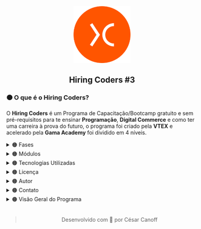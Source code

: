 <div align="center"><a href="https://www.hiringcoders.com.br" ><img width="150px" src="Source/image%201.png" /></a></div>
<div align="center"><h2>Hiring Coders #3</h2></div>

<div><h3>🟠 O que é o Hiring Coders?</h3><p>O <b>Hiring Coders</b> é um Programa de Capacitação/Bootcamp gratuito e sem pré-requisitos para te ensinar <b>Programação</b>, <b>Digital Commerce</b> e como ter uma carreira à prova do futuro, o programa foi criado pela <b>VTEX</b> e acelerado pela <b>Gama Academy</b> foi dividido em 4 níveis.</p></div>

<details>
<summary>🟠 Fases</summary>
<div>
  <p>O Hiring Coders #3 foi dividido em 4 Etapas/Fases, a Primeira Fase foi focada em conhecimentos técnicos e um pouco de Soft Skills.</p>
  <table align="left">
  <tr>
    <th>📚 Fase 01</th>
  </tr>
  <tr>
    <td>🔢 Número de Módulos</td>
    <td>23</td>
  </tr>
  <tr>
    <td>🔢 Número de Assessment</td>
    <td>5</td>
  </tr>
  <tr>
    <td>🔢 Número de Challenges</td>
    <td>2</td>
  </tr>
  <tr>
    <td>🎯 Dificuldade</td>
    <td>Nível Médio</td>
  </tr>
  <tr>
    <td>⌛ Carga Horária</td>
    <td>10 Horas</td>
  </tr>
  <tr>
    <td>📅 Data</td>
    <td>23/04/2022 - 13/06/2022</td>
  </tr>
</table> 
  <table align="left">
  <tr>
    <th>📚 Fase 02</th>
  </tr>
  <tr>
    <td>🔢 Número de Módulos</td>
    <td>5</td>
  </tr>
  <tr>
    <td>🔢 Número de Assessment</td>
    <td>2</td>
  </tr>
  <tr>
    <td>🔢 Número de Challenges</td>
    <td>0</td>
  </tr>
  <tr>
    <td>🎯 Dificuldade</td>
    <td>Nível Médio</td>
  </tr>
  <tr>
    <td>⌛ Carga Horária</td>
    <td>10 Horas</td>
  </tr>
  <tr>
    <td>📅 Data</td>
    <td>14/06/2022 - 04/07/2022</td>
  </tr>
</table>
</div><br /><br /><br /><br /><br /><br /><br /><br /><br /><br /><br /><br /><hr />
</details>

<details>
  <summary>🟠 Módulos</summary>
  <div id="modules">
    <p>O Hiring Coders #3 foi dividido em Módulos, por cada seção das semanas.</p>
    <ul>
      <details>
        <summary>📘 Aquecimento</summary><br />
        <table width="100%" border="1">
          <tr><td><b>📁 Nome do Módulo</b></td><td>HTML</td></tr>
          <tr><td><b>⌛ Carga Horária</b></td><td>1h</td></tr>
          <tr><td><b>👨‍🏫 Professor(a)</b></td><td>Isidro Massetto</td></tr>
          <tr><td><b>📝 Descrição</b></td><td><p>Aprenda a base para desenvolver qualquer site, marcando elementos e definindo quais informações deseja exibir na sua página.</p></td></tr>
          <tr><td><b>🎯 Dificuldade</b></td><td>Básico</td></tr>
          <tr><td><b>🔢 Número de Aulas</b></td><td>5</td></tr>
          <tr><td><b>📌 Status</b></td><td>✅</td></tr>
          <tr><td><b>🟩 Aulas</b></td>
          <td>Aula 01 - Tags<br />Aula 02 - Ferramentas e Estrutura<br />Aula 03 - Lista e Tabelas<br />Aula 04 - Divisões I<br />Aula 05 - Divisões II</td>
        </table><br />
        <table width="100%" border="1">
          <tr><td><b>📁 Nome do Módulo</b></td><td>CSS</td></tr>
          <tr><td><b>⌛ Carga Horária</b></td><td>3h</td></tr>
          <tr><td><b>👨‍🏫 Professor(a)</b></td><td>Kai Pimenta</td></tr>
          <tr><td><b>📝 Descrição</b></td><td><p>Estilize suas páginas em HTML com CSS, alterando as fontes, cores, layout e posicionamento dos elementos, deixando-as mais atrativas.</p></td></tr>
          <tr><td><b>🎯 Dificuldade</b></td><td>Básico</td>
          <tr><td><b>🔢 Número de Aulas</b></td><td>21</td></tr>
          <tr><td><b>📌 Status</b></td><td>✅</td></tr>
          <tr><td><b>🟩 Aulas</b></td><td>Aula 01 - Introdução <br />Aula 02 - O que é CSS e Importância<br />Aula 03 - Responsividade <br />Aula 04 - Mobile First<br />Aula 05 - Tipos de Estilo<br />Aula 06 -      Classes, Tags e IDEs <br />Aula 07 - Propriedades<br />Aula 08 - Seletores<br />Aula 09 - Apresentação do Projeto<br />Aula 10 - Montando Nosso HTML<br />Aula 11 - Predefinições Iniciais<br />Aula 12 - Cores e Backgrounds<br />Aula 13 - Fontes<br />Aula 14 - Definir Width<br />Aula 15 - FlexBox<br />Aula 16 - Grid<br />Aula 17 - Bordas<br />Aula 18 - Hover<br />Aula 20 - Ajustes e Responsividade<br />Aula 21 - Considerações Finais</td></tr>
        </table><br />
        <table width="100%" border="1">
          <tr><td><b>📁 Nome do Módulo</b></td><td>Estrutura de Dados</td></tr>
          <tr><td><b>⌛ Carga Horária</b></td><td>1h</td></tr>
          <tr><td><b>👨‍🏫 Professor(a)</b></td><td>Isidro Massetto</td></tr>
          <tr><td><b>📝 Descrição</b></td><td><p>Domine os conceitos da estrutura de dados, buscando, indexando e retornando informações desejadas, criando assim algoritmos para resolução de tarefas programadas.</p></td></tr>
          <tr><td><b>🎯 Dificuldade</b></td><td>Médio</td></tr>
          <tr><td><b>🔢 Número de Aulas</b></td><td>8</td></tr>
          <tr><td><b>📌 Status</b></td><td>✅</td></tr>
          <tr><td><b>🟩 Aulas</b></td><td>Aula 01 - Introdução <br />Aula 02 - Pilhas I<br />Aula 03 - Pilhas II<br />Aula 04 - Filas e Listas<br />Aula 05 - Busca I<br />Aula 06 - Busca II<br />Aula 07 - Algoritmos de Ordenação I<br />Aula 08 - Algoritmos de Ordenação II</td></tr>
        </table><br />
        <table width="100%" border="1">
          <tr><td><b>📁 Nome do Módulo</b></td><td>Metodologias Ágeis</td></tr>
          <tr><td><b>⌛ Carga Horária</b></td><td>1h</td></tr>
          <tr><td><b>👨‍🏫 Professor(a)</b></td><td>Alexandre Uehara</td></tr>
          <tr><td><b>📝 Descrição</b></td><td><p>As metodologias ágeis permitem que as empresas atinjam seus objetivos mais rapidamente, além de garantir mais assertividade e eficiência para a execução de projetos. Aprenda   metodologias ágeis e promova um aprimoramento nas etapas e processos da sua equipe.</p></td></tr>
          <tr><td><b>🎯 Dificuldade</b></td><td>Médio</td></tr>
          <tr><td><b>🔢 Número de Aulas</b></td><td>12</td></tr>
          <tr><td><b>📌 Status</b></td><td>✅</td></tr>
          <tr><td><b>🟩 Aulas</b></td><td>Aula 01 - Metodologias Ágeis<br />Aula 02 - Modelos Tradicionais X Times Ágeis<br />Aula 03 - Manifesto Ágil<br />Aula 04 - O que é o Scrum<br />Aula 05 - Papéis do Scrum<br />Aula 06 - Vantagens do Scrum<br />Aula 07 - Scrum: Rituais e Cerimônias<br />Aula 08 - Scrum: Artefatos<br />Aula 09 - Scrum na Prática I<br />Aula 10 - Scrum na Prática II<br />Aula 11 - Scrum Refinamento de Backlog<br />Aula 12 - Kanban</td></tr>
        </table><br />
        <table width="100%" border="1">
          <tr><td><b>📁 Nome do Módulo</b></td><td>Testes</td></tr>
          <tr><td><b>⌛ Carga Horária</b></td><td>2hrs</td></tr>
          <tr><td><b>👨‍🏫 Professor(a)</b></td><td>Danilo Aparecido</td></tr>
          <tr><td><b>📝 Descrição</b></td><td><p>Adote a prática de testes na sua rotina de programação e desenvolva softwares que nao vão deixar seu usuário na mão.</p></td></tr>
          <tr><td><b>🎯 Dificuldade</b></td><td>Avançado</td></tr>
          <tr><td><b>🔢 Número de Aulas</b></td><td>9</td></tr>
          <tr><td><b>📌 Status</b></td><td>✅</td></tr>
          <tr><td><b>🟩 Aulas</b></td><td>Aula 01 - O que é testar? Por que testar? Como Testar?<br />Aula 02 - Test Driven Development (TDD)<br />Aula 03 - Behavior Driven Development (BDD)<br />Aula 04 - Jasmine I<br />Aula 05 - Jasmine II<br />Aula 06 - Cucumber I<br />Aula 07 - Cucumber II<br />Aula 08 - Jest<br />Aula 09 - Cypress</td></tr>
        </table><br />
        <table width="100%" border="1">
          <tr><td><b>📁 Nome do Módulo</b></td><td>Boas Práticas</td></tr>
          <tr><td><b>⌛ Carga Horária</b></td><td>55min</td></tr>
          <tr><td><b>👨‍🏫 Professor(a)</b></td><td>Daniel Obara</td></tr>
          <tr><td><b>📝 Descrição</b></td><td><p>Seja um programador de excelência aplicando conceitos e técnicas de Orientação a Objeto, implementando design patterns e deixando seu código mais legível e com uma maior manutenibilidade.</p></td></tr>
          <tr><td><b>🎯 Dificuldade</b></td><td>Avançado</td></tr>
          <tr><td><b>🔢 Número de Aulas</b></td><td>8</td></tr>
          <tr><td><b>📌 Status</b></td><td>✅</td></tr>
          <tr><td><b>🟩 Aulas</b></td><td>Aula 01 - Introdução<br />Aula 02 - BEM (Block Element Modifier)<br />Aula 03 - Design System<br />Aula 04 - Storybook<br />Aula 05 - Micro FrontEnds<br />Aula 06 - MVC (Model, View e Controller)<br />Aula 07 - MVVM (Model, View e ViewModel)<br />Aula 08 - Design Patterns: Singleton, Strategy e Adaptar</td></tr>
        </table>
        <table width="100%" border="1">
          <tr><td><b>📁 Nome do Módulo</b></td><td>Soft Skill</td></tr>
          <tr><td><b>⌛ Carga Horária</b></td><td>2hrs</td></tr>
          <tr><td><b>👨‍🏫 Professor(a)</b></td><td>Amanda Nideck</td></tr>
          <tr><td><b>📝 Descrição</b></td><td><p>-</p></td></tr>
          <tr><td><b>🎯 Dificuldade</b></td><td>Básico</td></tr>
          <tr><td><b>📌 Status</b></td><td>✅</td></tr>
          <tr><td><b>🔢 Número de Aulas</b></td><td>7</td></tr>
          <tr><td><b>🟩 Aulas</b></td><td>Aula 01 - Coachability<br />Aula 02 - Inteligência Emocional - Parte 01<br />Aula 03 - Inteligência Emocional - Parte 02<br />Aula 04 - Resiliência (Disciplina, Execução e Antifragilidade)<br />Aula 05 - Foco em Resultados<br />Aula 06 - Gestão do Tempo e Produtividade<br />Aula 07 - Criatividade</td></tr>
        </table><br />
      </details>
    </ul>
    <ul>
      <details>
        <summary>📘 Semana 01</summary><br />
        <table width="100%" border="1">
          <tr><td><b>📁 Nome do Módulo</b></td><td>Introdução ao Mundo do Desenvolvimento </td></tr>
          <tr><td><b>⌛ Carga Horária</b></td><td>1h</td></tr>
          <tr><td><b>👨‍🏫 Professor(a)</b></td><td>Isidro Massetto</td></tr>
          <tr><td><b>📝 Descrição</b></td><td><p> Compreenda conceitos básicos do mundo do desenvolvimento, para iniciar seus estudos em programação, e para entender os caminhos que você pode seguir.</p></td></tr>
          <tr><td><b>🎯 Dificuldade</b></td><td>Básico</td></tr>
          <tr><td><b>🔢 Número de Aulas</b></td><td>5</td></tr>
          <tr><td><b>📌 Status</b></td><td>✅</td></tr>
          <tr><td><b>🟩 Aulas</b></td>
          <td>Aula 01 - O que é Programação<br />Aula 02 - Dados do Mercado<br />Aula 03 - Como é a Carreira de Desenvolvimento<br />Aula 04 - Linguagens, Frameworks e Bibliotecas<br />Aula 05 - Editores de Texto</td>
        </table><br />
        <table width="100%" border="1">
          <tr><td><b>📁 Nome do Módulo</b></td><td>Lógica de Programação</td></tr>
          <tr><td><b>⌛ Carga Horária</b></td><td>1h</td></tr>
          <tr><td><b>👨‍🏫 Professor(a)</b></td><td>Isidro Massetto</td></tr>
          <tr><td><b>📝 Descrição</b></td><td><p>Aprenda a base de todo o conhecimento em programação e domine a lógica de comunicação das máquinas.</p></td></tr>
          <tr><td><b>🎯 Dificuldade</b></td><td>Básico</td>
          <tr><td><b>🔢 Número de Aulas</b></td><td>4</td></tr>
          <tr><td><b>📌 Status</b></td><td>✅</td></tr>
          <tr><td><b>🟩 Aulas</b></td><td>Aula 01 - Algoritmos<br />Aula 02 - Variáveis e Operações<br />Aula 03 - Decisões<br />Aula 04 - Repetições</td></tr>
        </table><br />
        <table width="100%" border="1">
          <tr><td><b>📁 Nome do Módulo</b></td><td>Git</td></tr>
          <tr><td><b>⌛ Carga Horária</b></td><td>52min</td></tr>
          <tr><td><b>👨‍🏫 Professor(a)</b></td><td>Hendy Almeida</td></tr>
          <tr><td><b>📝 Descrição</b></td><td><p>O GIT é o sistema de controle de versionamento distribuído mais utilizado por desenvolvedores, seja em equipe ou sozinho, essa ferramenta é essencial para manter nossos projetos bem organizados. Saiba como utilizar e usufruir o melhor do sistema GIT, controlando todo seu fluxo de desenvolvimento.</p></td></tr>
          <tr><td><b>🎯 Dificuldade</b></td><td>Básico</td></tr>
          <tr><td><b>🔢 Número de Aulas</b></td><td>5</td></tr>
          <tr><td><b>📌 Status</b></td><td>✅</td></tr>
          <tr><td><b>🟩 Aulas</b></td><td>Aula 01 - Apresentação e Introdução ao Tema<br />Aula 02 - Instalação e Comandos Básicos<br />Aula 03 - GitHub e Repositório Remoto<br />Aula 04 - Branch e Merge<br />Aula 05 - Fork, Pull Request e GitHub Pages</td></tr>
        </table><br />
      </details>
    </ul>
    <ul>
      <details>
        <summary>📘 Semana 02</summary><br />
        <table width="100%" border="1">
          <tr><td><b>📁 Nome do Módulo</b></td><td>Javascript Básico</td></tr>
          <tr><td><b>⌛ Carga Horária</b></td><td>1h</td></tr>
          <tr><td><b>👨‍🏫 Professor(a)</b></td><td>JC Bombardelli</td></tr>
          <tr><td><b>📝 Descrição</b></td><td><p>Saiba como adicionar interatividade e dinamismo ao seu site com JavaScript.</p></td></tr>
          <tr><td><b>🎯 Dificuldade</b></td><td>Básico</td></tr>
          <tr><td><b>🔢 Número de Aulas</b></td><td>8</td></tr>
          <tr><td><b>📌 Status</b></td><td>✅</td></tr>
          <tr><td><b>🟩 Aulas</b></td>
          <td>Aula 01 - Introdução ao Javascript<br />Aula 02 - Números e Operadores<br />Aula 03 - Boas Práticas em Javascript<br />Aula 04 - Condicionais<br />Aula 05 - Estrutura de Repetição: For<br />Aula 06 - Estrutura de Repetição: While<br />Aula 07 - Funções<br />Aula 08 - Classes</td>
        </table><br />
        <table width="100%" border="1">
          <tr><td><b>📁 Nome do Módulo</b></td><td>Javascript Básico - Prática</td></tr>
          <tr><td><b>⌛ Carga Horária</b></td><td>42min</td></tr>
          <tr><td><b>👨‍🏫 Professor(a)</b></td><td>JC Bombardelli</td></tr>
          <tr><td><b>📝 Descrição</b></td><td><p>Teste e aprimore seus conhecimentos em Javascript com um desafio prático. Veja as resoluções e dicas de aplicação.</p></td></tr>
          <tr><td><b>🎯 Dificuldade</b></td><td>Básico</td>
          <tr><td><b>🔢 Número de Aulas</b></td><td>5</td></tr>
          <tr><td><b>📌 Status</b></td><td>✅</td></tr>
          <tr><td><b>🟩 Aulas</b></td><td>Aula 01 - Desafio: Validador de CPF I <br />Aula 02 - Desafio: Validador de CPF II<br />Aula 03 - Desafio: Validador de CPF III<br />Aula 04 - Desafio: Validador de CPF IV<br />Aula 05 - Desafio: Validador de CPF V</td></tr>
        </table><br />
        <table width="100%" border="1">
          <tr><td><b>📁 Nome do Módulo</b></td><td>Introdução ao Typescript</td></tr>
          <tr><td><b>⌛ Carga Horária</b></td><td>2hrs</td></tr>
          <tr><td><b>👨‍🏫 Professor(a)</b></td><td>Gabriel Ramos</td></tr>
          <tr><td><b>📝 Descrição</b></td><td><p>-</p></td></tr>
          <tr><td><b>🎯 Dificuldade</b></td><td>Médio</td></tr>
          <tr><td><b>🔢 Número de Aulas</b></td><td>6</td></tr>
          <tr><td><b>📌 Status</b></td><td>✅</td></tr>
          <tr><td><b>🟩 Aulas</b></td><td>Aula 01 - Introdução<br />Aula 02 - Tipos Básicos (Parte 01)<br />Aula 03 - Tipos Básicos (Parte 02)<br />Aula 04 - Múltiplos Tipos com Union Types<br />Aula 05 - Orientação de Objetos (Parte 01)<br />Aula 06 - Orientação de Objetos (Parte 02)</td></tr>
        </table><br />
      </details>
    </ul>
    <ul>
      <details>
        <summary>📘 Semana 03</summary><br />
        <table width="100%" border="1">
          <tr><td><b>📁 Nome do Módulo</b></td><td>ReactJS Básico</td></tr>
          <tr><td><b>⌛ Carga Horária</b></td><td>1h</td></tr>
          <tr><td><b>👨‍🏫 Professor(a)</b></td><td>Guilherme Ramos</td></tr>
          <tr><td><b>📝 Descrição</b></td><td><p>Aprenda a programar com React, a biblioteca mais usada atualmente pelas empresas.</p></td></tr>
          <tr><td><b>🎯 Dificuldade</b></td><td>Médio</td></tr>
          <tr><td><b>🔢 Número de Aulas</b></td><td>7</td></tr>
          <tr><td><b>📌 Status</b></td><td>✅</td></tr>
          <tr><td><b>🟩 Aulas</b></td>
          <td>Aula 01 - Boas Vindas<br />Aula 02 - Por que ReactJS<br />Aula 03 - Preparando o Ambiente<br />Aula 04 - Fundamentos do ReactJS <br />Aula 05 - Consumindo Dados de uma API <br />Aula 06 - Instalando e Configurando o react-router-dom<br />Aula 07 - Importando as Rotas no Componente App</td>
        </table><br />
        <table width="100%" border="1">
          <tr><td><b>📁 Nome do Módulo</b></td><td>ReactJS Intermediário</td></tr>
          <tr><td><b>⌛ Carga Horária</b></td><td>56min</td></tr>
          <tr><td><b>👨‍🏫 Professor(a)</b></td><td>Guilherme Ramos</td></tr>
          <tr><td><b>📝 Descrição</b></td><td><p>Domine as funcionalidades avançadas do React.</p></td></tr>
          <tr><td><b>🎯 Dificuldade</b></td><td>Médio</td>
          <tr><td><b>🔢 Número de Aulas</b></td><td>7</td></tr>
          <tr><td><b>📌 Status</b></td><td>✅</td></tr>
          <tr><td><b>🟩 Aulas</b></td><td>Aula 01 - Organização, Boas Práticas e Componentes de Estilo<br />Aula 02 - Salvando Dados no Storage<br />Aula 03 - Renderizando Repositórios e Programação Declarativa<br />Aula 04 - Link react-router-dom<br />Aula 05 - Tratamento de Erros e useHistory<br />Aula 06 - Conditional Rendering<br />Aula 07 - Daqui pra Frente e Encerramento</td></tr>
        </table><br />
        <table width="100%" border="1">
          <tr><td><b>📁 Nome do Módulo</b></td><td>GraphQL</td></tr>
          <tr><td><b>⌛ Carga Horária</b></td><td>4hrs</td></tr>
          <tr><td><b>👨‍🏫 Professor(a)</b></td><td>Victor Farias</td></tr>
          <tr><td><b>📝 Descrição</b></td><td><p>Conheça a linguagem de query GraphQL, e aprenda a definir dados para API ou servidor.</p></td></tr>
          <tr><td><b>🎯 Dificuldade</b></td><td>Médio</td></tr>
          <tr><td><b>🔢 Número de Aulas</b></td><td>25</td></tr>
          <tr><td><b>📌 Status</b></td><td>✅</td></tr>
          <tr><td><b>🟩 Aulas</b></td><td>Aula 01 - Apresentação e Introdução<br />Aula 02 - Modelo Cliente e Servidor<br />Aula 03 - Padrão de Requisição e Resposta<br />Aula 04 - Iniciando Projeto de Exemplo<br />Aula 05 - Criando o Servidor<br />Aula 06 - Renderização, Parâmetros e Redirecionamentos<br />Aula 07 - Monorepo<br />Aula 08 - Pacote com ReactJS<br />Aula 09 - Rotas com react-router-dom<br />Aula 10 - Mudando Server para Express<br />Aula 11 - Requisição Assíncrona<br />Aula 12 - Resolvendo CORS<br />Aula 13 - APIs RESTful<br />Aula 14 - Apollo Server<br />Aula 15 - TypeDefs e Resolvers<br />Aula 16 - Introdução a GraphQL Query <br />Aula 17 - Criando GraphQL Queries<br />Aula 18 - Paginação, Ordenação e Filtros<br />Aula 19 - GraphQL Mutation<br />Aula 20 - Mutation para Alterar e Excluir Clientes<br />Aula 21 - Configurando o Apollo Link<br />Aula 22 - Criando o Apollo Link, o Logger<br />Aula 23 - Apollo Client, e Apollo DevTools<br />Aula 24 - Hooks useQuery e Paginação<br />Aula 25 - Hook useMutation</td></tr>
        </table><br />
      </details>
    </ul>
    <ul>
      <details>
        <summary>📘 Semana 04</summary><br />
        <table width="100%" border="1">
          <tr><td><b>📁 Nome do Módulo</b></td><td>Introdução ao NodeJS</td></tr>
          <tr><td><b>⌛ Carga Horária</b></td><td>5hrs</td></tr>
          <tr><td><b>👨‍🏫 Professor(a)</b></td><td>Erik Borges</td></tr>
          <tr><td><b>📝 Descrição</b></td><td><p>-</p></td></tr>
          <tr><td><b>🎯 Dificuldade</b></td><td>Básico</td></tr>
          <tr><td><b>🔢 Número de Aulas</b></td><td>18</td></tr>
          <tr><td><b>📌 Status</b></td><td>✅</td></tr>
          <tr><td><b>🟩 Aulas</b></td>
          <td>Aula 01 - Introdução Fundamentos de NodeJS<br />Aula 02 - Definição de Back-End e Front-End<br />Aula 03 - Definição de NodeJS<br />Aula 04 - Benchmark NodeJS<br />Aula 05 - Instalação do NodeJS<br />Aula 06 - Prática "Hello World" em NodeJS<br />Aula 07 - Documentação de Apoio Sobre NodeJS<br />Aula 08 - O Problema de Gerenciamento de Pacotes<br />Aula 09 - Como Funciona o NPM<br />Aula 10 - Prática de NPM<br />Aula 11 - Documentação de Apoio Sobre NPM<br />Aula 12 - Definição de Javascript<br />Aula 13 - Pratica de Desenvolvimento em Javascript<br />Aula 14 - Documentações de Apoio Sobre Javascript<br />Aula 15 - Definição de Typescript<br />Aula 16 - Pratica de Desenvolvimento em Typescript<br />Aula 17 - Documentação de Apoio Sobre Typescript<br />Aula 18 - Finalização</td>
        </table><br />
      </details>
    </ul>
    <ul>
      <details>
        <summary>📘 Semana 05</summary><br />
        <table width="100%" border="1">
          <tr><td><b>📁 Nome do Módulo</b></td><td>NodeJS - HTTP GET e HTTP POST</td></tr>
          <tr><td><b>⌛ Carga Horária</b></td><td>8hrs</td></tr>
          <tr><td><b>👨‍🏫 Professor(a)</b></td><td>Douglas Morais</td></tr>
          <tr><td><b>📝 Descrição</b></td><td><p>-</p></td></tr>
          <tr><td><b>🎯 Dificuldade</b></td><td>Básico</td></tr>
          <tr><td><b>🔢 Número de Aulas</b></td><td>23</td></tr>
          <tr><td><b>📌 Status</b></td><td>✅</td></tr>
          <tr><td><b>🟩 Aulas</b></td>
          <td>Aula 01 - Introdução, Entendendo os Conceitos de REST e SOAP<br />Aula 02 - Configurando o Nodemon<br />Aula 03 - Configurando o Docker<br />Aula 04 - Configurando ElephantSQL e PostBird<br />Aula 05 - ORM<br />Aula 06 - Migration Usuários<br />Aula 07 - Model Usuários<br />Aula 08 - Controller Usuários<br />Aula 09 - Hash de Senhas Usuários<br />Aula 10 - Autenticação JWT<br />Aula 11 - Token JWT via Header<br />Aula 12 - Atualizando Usuários<br />Aula 13 - Validação de Dados<br />Aula 14 - Adicionando Foto do usuário<br />Aula 15 - Vinculando Fotos ao Usuário<br />Aula 16 - Listagem de Prestadores de Serviços<br />Aula 17 - Models de Agendamento<br />Aula 18 - Criando Agendamentos<br />Aula 19 - Validações e Listagem de Agenda do Colaborador<br />Aula 20 - Paginação e Listagem de Agenda do Colaborador<br />Aula 21 - Configurando o MongoDB e Configurando as Notificações<br />Aula 22 - Listando Notificações e Marcando como Lidas<br />Aula 23 - Final do Módulo</td>
        </table><br />
      </details>
    </ul>
    <ul>
      <details>
        <summary>📘 Semana 06</summary><br />
        <table width="100%" border="1">
          <tr><td><b>📁 Nome do Módulo</b></td><td>Node.JS - Criando uma REST API</td></tr>
          <tr><td><b>⌛ Carga Horária</b></td><td>5hrs</td></tr>
          <tr><td><b>👨‍🏫 Professor(a)</b></td><td>Erik Borges</td></tr>
          <tr><td><b>📝 Descrição</b></td><td><p>-</p></td></tr>
          <tr><td><b>🎯 Dificuldade</b></td><td>Médio</td></tr>
          <tr><td><b>🔢 Número de Aulas</b></td><td>25</td></tr>
          <tr><td><b>📌 Status</b></td><td>✅</td></tr>
          <tr><td><b>🟩 Aulas</b></td>
          <td>Aula 01 - Introdução a REST API<br />Aula 02 - O que é REST API<br />Aula 03 - Recursos: Coleção, Elemento e Sub-elemento<br />Aula 04 - Endpoints<br />Aula 05 - Métodos REST<br />Aula 06 - Versionamento de API<br />Aula 07 - 📌 Status Codes<br />Aula 08 - Documentação de Referência REST API<br />Aula 09 - O que é DX?<br />Aula 10 - O que é uma Documentação de API<br />Aula 11 - Utilizando o Swagger - Parte 1<br />Aula 12 - Utilizando o Swagger - Parte 2<br />Aula 13 - Documentação de Referência do Swagger<br />Aula 14 - O que é o Express<br />Aula 15 - Conhecendo o Postman<br />Aula 16 - Prática de Express - Parte 01<br />Aula 17 - Prática de Express - Parte 02<br />Aula 18 - Prática de Express - Parte 03<br />Aula 18 - Prática de Express - Parte 03<br />Aula 20 - Documentação de Referência do Express<br />Aula 21 - Segurança: Acesso não autorizado<br />Aula 22 - Segurança: Ataques de Integridade<br />Aula 23 - Segurança: Sobrecarga<br />Aula 24 - Segurança: Confiabilidade<br />Aula 25 - Segurança: Implementações Equivocadas</td>
        </table><br />
        <table width="100%" border="1">
          <tr><td><b>📁 Nome do Módulo</b></td><td>Consumo de API Terceiras</td></tr>
          <tr><td><b>⌛ Carga Horária</b></td><td>3hrs</td></tr>
          <tr><td><b>👨‍🏫 Professor(a)</b></td><td>Erik Borges</td></tr>
          <tr><td><b>📝 Descrição</b></td><td><p>-</p></td></tr>
          <tr><td><b>🎯 Dificuldade</b></td><td>Básico</td></tr>
          <tr><td><b>🔢 Número de Aulas</b></td><td>13</td></tr>
          <tr><td><b>📌 Status</b></td><td>✅</td></tr>
          <tr><td><b>🟩 Aulas</b></td>
          <td>Aula 01 - Introdução Consumo de API Terceiras<br />Aula 02 - A Importância da Integração com Terceiros<br />Aula 03 - Como se Prepare para Integrar<br />Aula 04 - O que é o Node-Fetch<br />Aula 05 - Prática de Integração com Node-Fetch - Parte 01<br />Aula 06 - Prática de Integração com Node-Fetch - Parte 02<br />Aula 07 - Prática de Integração com Node-Fetch - Parte 03<br />Aula 08 - Prática de Integração com Node-Fetch - Parte 04<br />Aula 09 - O que é o Axios?<br />Aula 10 - Prática de Integração com Axios - Parte 01<br />Aula 11 - Prática de Integração com Axios - Parte 02<br />Aula 12 - Prática de Integração com Axios - Parte 03<br />Aula 13 - Finalização</td>
        </table><br />
      </details>
    </ul>
    <ul>
      <details>
        <summary>📘 Semana 07 (Bônus)</summary><br />
        <table width="100%" border="1">
          <tr><td><b>📁 Nome do Módulo</b></td><td>NextJS</td></tr>
          <tr><td><b>⌛ Carga Horária</b></td><td>2hrs</td></tr>
          <tr><td><b>👨‍🏫 Professor(a)</b></td><td>Marianne Salomão</td></tr>
          <tr><td><b>📝 Descrição</b></td><td><p>-</p></td></tr>
          <tr><td><b>🎯 Dificuldade</b></td><td>Médio</td></tr>
          <tr><td><b>🔢 Número de Aulas</b></td><td>9</td></tr>
          <tr><td><b>📌 Status</b></td><td>✅</td></tr>
          <tr><td><b>🟩 Aulas</b></td>
          <td>Aula 01 - Apresentação e Introdução<br />Aula 02 - Fundamentos I<br />Aula 03 - Fundamentos II<br />Aula 04 - Componentes I<br />Aula 05 - Componentes II<br />Aula 06 - SSR<br />Aula 07 - Rotas e Funções I<br />Aula 08 - Rotas e Funções II<br />Aula 09 - Rotas e Funções III</td>
        </table><br />
        <table width="100%" border="1">
          <tr><td><b>📁 Nome do Módulo</b></td><td>GatsbyJS</td></tr>
          <tr><td><b>⌛ Carga Horária</b></td><td>48min</td></tr>
          <tr><td><b>👨‍🏫 Professor(a)</b></td><td>Marianne Salomão</td></tr>
          <tr><td><b>📝 Descrição</b></td><td><p>-</p></td></tr>
          <tr><td><b>🎯 Dificuldade</b></td><td>Médio</td></tr>
          <tr><td><b>🔢 Número de Aulas</b></td><td>6</td></tr>
          <tr><td><b>📌 Status</b></td><td>✅</td></tr>
          <tr><td><b>🟩 Aulas</b></td>
          <td>Aula 01 - Fundamentos de GatsbyJS<br />Aula 02 - SSG<br />Aula 03 - Roteamento I<br />Aula 04 - Roteamento II<br />Aula 05 - Componentes e Funções I<br />Aula 06 - Componentes e Funções II</td>
        </table><br />
      </details>
    </ul>
    <ul>
      <details>
        <summary>📘 Aulas Reforço | (Bônus)</summary><br />
        <table width="100%" border="1">
          <tr><td><b>📁 Nome do Módulo</b></td><td>Aulas Reforços</td></tr>
          <tr><td><b>⌛ Carga Horária</b></td><td>10hrs</td></tr>
          <tr><td><b>👨‍🏫 Professor(a)</b></td><td>-</td></tr>
          <tr><td><b>📝 Descrição</b></td><td><p>Nesta playlist você encontrará algumas aulas de reforço dos conteúdos apresentados na fase 01 de Hiring Coders. Aproveite que as aulas estão super atualizadas para enriquece seu conhecimentos nos assuntos abordados sendo eles: Typescript, React, Node.JS - Express I, Node.JS - Express II.</p></td></tr>
          <tr><td><b>🎯 Dificuldade</b></td><td>Médio</td></tr>
          <tr><td><b>🔢 Número de Aulas</b></td><td>47</td></tr>
          <tr><td><b>📌 Status</b></td><td>✅</td></tr>
          <tr><td><b>🟩 Aulas</b></td>
          <td>Aula 01 - Typescript I Introdução<br />Aula 02 - Typescript I Instalando e Usando o TypeScript<br />Aula 03 - Typescript I Tipos Básicos<br />Aula 04 - Typescript I Tipo Never<br />Aula 05 - Typescript I Múltiplos tipos com Union Types<br />Aula 06 - Typescript I Type Alias<br />Aula 07 - Typescript I Valores Nulos ou Opcionais<br />Aula 08 - Typescript I Type Assertion<br />Aula 09 - Typescript I Interfaces<br />Aula 10 - Typescript I Classes<br />Aula 11 - Typescript I Configurando o Target do TypeScript<br />Aula 12 - Typescript I Utilizando Modificadores de Acesso<br />Aula 13 - Typescript I Herança<br />Aula 14 - React I Introdução a ReactJS<br />Aula 15 - React I Instalação<br />Aula 16 - React I JSX<br />Aula 17 - React I Componentes I<br />Aula 18 - React I Componentes II<br />Aula 19 - React I Componentes III<br />Aula 20 - React I Componentes IV<br />Aula 21 - React I Paginas em React: React Router<br />Aula 22 - React I React Hooks I<br />Aula 23 - React I React Hooks II<br />Aula 24 - React I Formulários em React<br />Aula 25 - React I Consumo de API<br />Aula 26 - React I Styled Component<br />Aula 27 - React I Introdução a Redux<br />Aula 28 - React I Instalação Redux<br />Aula 29 - React I Redux: Store e Actions<br />Aula 30 - Node.JS - Express 1 I Introdução a Express<br />Aula 31 - Node.JS - Express 1 I MVC<br />Aula 32 - Node.JS - Express 1 I Métodos HTTP<br />Aula 33 - Node.JS - Express 1 I Rotas (parte 1)<br />Aula 34 - Node.JS - Express 1 I Rotas (parte 2)<br />Aula 35 - Node.JS - Express 1 I Controller<br />Aula 36 - Node.JS - Express 1 I Nodemoon<br />Aula 37 - Node.JS - Express 1 I ORM - Sequelize (parte 1)<br />Aula 38 - Node.JS - Express 1 I ORM - Sequelize (parte 2)<br />Aula 39 - Node.JS - Express 1 I Relacionamentos com Sequelize<br />Aula 40 - Node.JS - Express 1 I Relações N pra N<br />Aula 41 - Node.JS - Express 2 I REST API<br />Aula 42 - Node.JS - Express 2 I Middlewares<br />Aula 43 - Node.JS - Express 2 I Autenticação com JWT (parte 1)<br />Aula 44 - Node.JS - Express 2 I Autenticação com JWT (parte 2)<br />Aula 45 - Node.JS - Express 2 I Validação de Dados (parte 1)<br />Aula 46 - Node.JS - Express 2 I Validação de Dados (parte 2)<br />Aula 47 - Node.JS - Express 2 I Documentação de API<br /></td>
        </table><br />
      </details>
    </ul>
  </div>
  <hr />
</details>

<details>
  <summary>🟠 Tecnologias Utilizadas</summary>
  <br />
  <div align="center" width="10%">
    <a title="Git"  href="https://git-scm.com/"><img width="55px" src="./Source/Icons/Git%20Icon.png" alt="Ícone do Git" /></a>
    <a title="HTML5"  href="https://developer.mozilla.org/pt-BR/docs/Web/HTML"><img width="55px" src="./Source/Icons/HTML%20Icon.png" alt="Ícone do HTML" /></a>
    <a title="CSS3"  href="https://developer.mozilla.org/pt-BR/docs/Web/CSS"><img width="55px" src="./Source/Icons/CSS%20Icon.png" alt="Ícone do CSS" /></a>
    <a title="Javascript"  href="https://developer.mozilla.org/pt-BR/docs/Web/JavaScript"><img width="55px" src="./Source/Icons/Javascript%20Icon.png" alt="Ícone do Javascript" /></a>
    <a title="Typescript"  href="https://www.typescriptlang.org/"><img width="55px" src="./Source/Icons/Typescript%20Icon.png" alt="Ícone do Typescript" /></a>
    <a title="ReactJS"  href="https://pt-br.reactjs.org/"><img width="55px" src="./Source/Icons/ReactJS%20Icon.png" alt="Ícone do ReactJS" /></a>
    <a title="GraphQL"  href="https://graphql.org/learn/"><img width="55px" src="./Source/Icons/GraphQL%20Icon.png" alt="Ícone do GraphQL" /></a>
    <a title="NodeJS"  href="https://nodejs.org/en/"><img width="55px" src="./Source/Icons/NodeJS%20Icon.png" alt="Ícone do NodeJS" /></a>
    <a title="GatsbyJS"  href="https://www.gatsbyjs.com/"><img width="55px" src="./Source/Icons/GatsbyJS%20Icon.png" alt="Ícone do GatsbyJS" /></a>
    <a title="ExpressJS"  href="https://expressjs.com/pt-br/"><img width="55px" src="./Source/Icons/Express%20Icon.png" alt="Ícone do ExpressJS" /></a>
    <a title="NPM"  href="https://www.npmjs.com/"><img width="55px" src="./Source/Icons/NPM%20Icon.png" alt="Ícone do NPM" /></a>
    <a title="Docker"  href="https://www.docker.com/"><img width="55px" src="./Source/Icons/Docker%20Icon.png" alt="Ícone do Docker" /></a>
    <a title="MongoDB"  href="https://www.mongodb.com/pt-br"><img width="55px" src="./Source/Icons/MongoDB%20Icon.png" alt="Ícone do MongoDB" /></a>
    <a title="Redux"  href="https://redux.js.org/"><img width="55px" src="./Source/Icons/Redux%20Icon.png" alt="Ícone do Redux" /></a>
  </div>      
  <hr />
</details>
     
<!-- Informações sobre a Licença do Repositório. -->
<details>
  <summary>🟠 Licença</summary>
  <div align="center">

  <br /> Esse projeto é licenciado pela MIT License. <br />
  Visite esse [link](https://pt.wikipedia.org/wiki/Licen%C3%A7a_MIT) para obter mais detalhes.
  </div>
  <hr />
</details>

<!-- Informações do Autor. -->
<details>
  <summary>🟠 Autor</summary>
  <div align="center">
  <br />

  <a href="https://github.com/cesarcanoff">
    <img
      src="https://github.com/cesarcanoff.png"
      width="100px;"
      alt="César Canoff Personal Photo." />
  </a>
  <h3>César Canoff</h3>
  <a href="https://github.com/cesarcanoff/portfolio">
  Portfólio
  </a>
  </div>
<hr />
</details>

<details>
  <summary>🟠 Contato</summary>
  <div align="center">
  <br />

  <h3>Você encontrou algo de errado, tem dúvidas ou quer trocar experiências?</h3>
  <h3><b>Conecte-se comigo! 👾</b></h3>

  <a href="https://www.linkedin.com/in/cesarcanoff">
    <img src="https://img.shields.io/badge/linkedin-%230077B5.svg?style=for-the-badge&logo=linkedin&logoColor=white">
  </a>
  <a href="mailto:canoff.cesar@gmail.com">
    <img src="https://img.shields.io/badge/Gmail-D14836?style=for-the-badge&logo=gmail&logoColor=white">
  </a>
  <br />
  </div>
<hr />
</details>


<details>
<summary>🟠 Visão Geral do Programa</summary>
  <ul>
    <details>
    <summary>🟠 Hiring Coders #3 - Fase 01</summary>

- *🟪 Número de Playlists:* 23
- *⌛ Carga Horária:* 10hrs
- *🎯 Número de Challenges:* 2
- *🟨 Seções*
    - Aquecimento
      - 🟪 Playlists
        - HTML
          - *⌛ Carga Horária:* 1h
          - *👨‍🏫 Professor(a):* Isidro Massetto
          - *📝 Descrição:* Aprenda a base para desenvolver qualquer site, marcando elementos e definindo quais informações deseja exibir na sua página.
          - *🎯 Dificuldade:* Básico
          - *🔢 Quantidade de Aulas:* 5
          - 🟩 *Aulas*
            - *Aula 01* - Tags
              - *Duração:* 11:33
            - *Aula 02* - Ferramentas e Estrutura
              - *Duração:* 08:18
            - *Aula 03* - Lista e Tabelas
              - *Duração:* 13:57
            - *Aula 04* - Divisões I
              - *Duração:* 14:07
            - *Aula 04* - Divisões II
              - *Duração:* 14:21
        - CSS
          - *⌛ Carga Horária:* 3hrs
          - *👨‍🏫 Professor(a):* Kai Pimenta
          - *📝 Descrição:* Estilize suas páginas em HTML com CSS, alterando as fontes, cores, layout e posicionamento dos elementos, deixando-as mais atrativas.
          - *🎯 Dificuldade:* Básico
          - *🔢 Quantidade de Aulas:* 21
          - 🟩 *Aulas*
            - *Aula 01* - Introdução
              - *Duração:* 03:50
            - *Aula 02* - O que é CSS e Importância
              - *Duração:* 09:14
            - *Aula 03* - Responsividade
              - *Duração:* 04:04
            - *Aula 04* - Mobile First
              - *Duração:* 04:32
            - *Aula 05* - Tipos de Estilo
              - *Duração:* 07:22
            - *Aula 06* - Classes, Tags e IDEs
              - *Duração:* 07:21
            - *Aula 07* - Propriedades
              - *Duração:* 13:56
            - *Aula 08* - Seletores
              - *Duração:* 21:57
            - *Aula 09* - Apresentação do Projeto
              - *Duração:* 02:42
            - *Aula 10* - Montando Nosso HTML
              - *Duração:* 14:53
            - *Aula 11* - Predefinições Iniciais
              - *Duração:* 14:53
            - *Aula 12* - Cores e Backgrounds
              - *Duração:* 16:10
            - *Aula 13* - Fontes
              - *Duração:* 08:09
            - *Aula 14* - Definir Width
              - *Duração:* 07:37
            - *Aula 15* - FlexBox
              - *Duração:* 23:30
            - *Aula 16* - Grid
              - *Duração:* 18:01
            - *Aula 17* - Bordas
              - *Duração:* 11:09
            - *Aula 18* - Hover
              - *Duração:* 14:56
            - *Aula 19* - Animações
              - *Duração:* 16:41
            - *Aula 20* - Ajustes e Responsividade
              - *Duração:* 15:10
            - *Aula 21* - Considerações Finais
              - *Duração:* 01:59
        - Estrutura de Dados
          - *⌛ Carga Horária:* 1h
          - *👨‍🏫 Professor(a):* Isidro Massetto
          - *📝 Descrição:* Domine os conceitos da estrutura de dados, buscando, indexando e retornando informações desejadas, criando assim algoritmos para resolução de tarefas programadas.
          - *🎯 Dificuldade:* Médio
          - *🔢 Quantidade de Aulas:* 8
          - 🟩 *Aulas*
            - *Aula 01* - Introdução
              - *Duração:* 03:49
            - *Aula 02* - Pilhas I
              - *Duração:* 09:54
            - *Aula 03* - Pilhas II
              - *Duração:* 13:29
            - *Aula 04* - Filas e Listas
              - *Duração:* 06:57
            - *Aula 05* - Busca I
              - *Duração:* 04:43
            - *Aula 06* - Busca II
              - *Duração:* 13:39
            - *Aula 07* - Algoritmos de Ordenação I
              - *Duração:* 09:47
            - *Aula 08* - Algoritmos de Ordenação II
              - *Duração:* 08:21
        - Metodologias Ágeis
          - *⌛ Carga Horária:* 1h
          - *👨‍🏫 Professor(a):* Alexandre Uehara
          - *📝 Descrição:* As metodologias ágeis permitem que as empresas atinjam seus objetivos mais rapidamente, além de garantir mais assertividade e eficiência para a execução de projetos. Aprenda metodologias ágeis e promova um aprimoramento nas etapas e processos da sua equipe.
          - *🎯 Dificuldade:* Médio
          - *🔢 Quantidade de Aulas:* 12
          - 🟩 *Aulas*
            - *Aula 01* - Metodologias Ágeis
              - *Duração:* 12:52
            - *Aula 02* - Modelos Tradicionais X Times Ágeis
              - *Duração:* 13:56
            - *Aula 03* - Manifesto Ágil
              - *Duração:* 16:05
            - *Aula 04* - O que é o Scrum
              - *Duração:* 06:39
            - *Aula 05* - Papéis do Scrum
              - *Duração:* 16:04
            - *Aula 06* - Vantagens do Scrum
              - *Duração:* 06:51
            - *Aula 07* - Scrum: Rituais e Cerimônias
              - *Duração:* 13:55
            - *Aula 08* - Scrum: Artefatos
              - *Duração:* 12:48
            - *Aula 08* - Scrum na Prática I
              - *Duração:* 13:58
            - *Aula 08* - Scrum na Prática II
              - *Duração:* 13:05
            - *Aula 08* - Scrum Refinamento de Backlog
              - *Duração:* 13:37
        - Testes
          - *⌛ Carga Horária:* 2hrs
          - *👨‍🏫 Professor(a):* Danilo Aparecido
          - *📝 Descrição:* Adote a prática de testes na sua rotina de programação e desenvolva softwares que nao vão deixar seu usuário na mão.
          - *🎯 Dificuldade:* Avançado
          - *🔢 Quantidade de Aulas:* 9
          - 🟩 *Aulas*
            - *Aula 01* - O que é testar? Por que testar? Como Testar?
              - *Duração:* 08:22
            - *Aula 02* - Test Driven Development (TDD)
              - *Duração:* 11:51
            - *Aula 03* - Behavior Driven Development (BDD)
              - *Duração:* 20:18
            - *Aula 04* - Jasmine I
              - *Duração:* 26:21
            - *Aula 05* - Jasmine II
              - *Duração:* 14:14
            - *Aula 06* - Cucumber I
              - *Duração:* 10:28
            - *Aula 07* - Cucumber II
              - *Duração:* 22:37
            - *Aula 08* - Jest
              - *Duração:* 09:34
            - *Aula 09* - Cypress
              - *Duração:* 16:50
        - Boas Práticas
          - *⌛ Carga Horária:* 55min
          - *👨‍🏫 Professor(a):* Daniel Obara
          - *📝 Descrição:* Seja um programador de excelência aplicando conceitos e técnicas de Orientação a Objeto, implementando design patterns e deixando seu código mais legível e com uma maior manutenibilidade.
          - *🎯 Dificuldade:* Avançado
          - *🔢 Quantidade de Aulas:* 8
          - 🟩 *Aulas*
            - *Aula 01* - Introdução
              - *Duração:* 03:47
            - *Aula 02* - BEM (Block Element Modifier)
              - *Duração:* 10:51
            - *Aula 03* - Design System
              - *Duração:* 07:18
            - *Aula 04* - Storybook
              - *Duração:* 04:09
            - *Aula 05* - Micro FrontEnds
              - *Duração:* 04:58
            - *Aula 06* - MVC (Model, View e Controller)
              - *Duração:* 04:22
            - *Aula 07* - MVVM (Model, View e ViewModel)
              - *Duração:* 04:51
            - *Aula 08* - Design Patterns: Singleton, Strategy e Adaptar
              - *Duração:* 15:21
        - Soft Skill
          - *⌛ Carga Horária:* 2hrs
          - *👨‍🏫 Professor(a):* Amanda Nideck
          - *📝 Descrição:* -
          - *🎯 Dificuldade:* Básico
          - *🔢 Quantidade de Aulas:* 7
          - 🟩 *Aulas*
            - *Aula 01* - Coachability
              - *Duração:* 17:58
            - *Aula 02* - Inteligência Emocional - Parte 01
              - *Duração:* 18:46
            - *Aula 03* - Inteligência Emocional - Parte 02
              - *Duração:* 17:58
            - *Aula 04* - Resiliência (Disciplina, Execução e Antifragilidade)
              - *Duração:* 18:46
            - *Aula 05* - Foco em Resultados
              - *Duração:* 19:27
            - *Aula 06* - Gestão do Tempo e Produtividade
              - *Duração:* 24:16
            - *Aula 07* - Criatividade
              - *Duração:* 11:25
    - 🟥 Semana 01
      - 🟪 Playlists
        - Introdução ao Mundo do Desenvolvimento
          - *⌛ Carga Horária:* 1h
          - *👨‍🏫 Professor(a):* Isidro Massetto
          - *📝 Descrição:* Compreenda conceitos básicos do mundo do desenvolvimento, para iniciar seus estudos em programação, e para entender os caminhos que você pode seguir.
          - *🎯 Dificuldade:* Básico
          - *🔢 Quantidade de Aulas:* 5
          - 🟩 *Aulas*
            - *Aula 01* - O que é Programação
              - *Duração:* 05:41
            - *Aula 02* - Dados do Mercado
              - *Duração:* 06:42
            - *Aula 03* - Como é a Carreira de Desenvolvimento
              - *Duração:* 09:45
            - *Aula 04* - Linguagens, Frameworks e Bibliotecas
              - *Duração:* 07:03
            - *Aula 05* - Editores de Texto
              - *Duração:* 05:50
        - Lógica de Programação
          - *⌛ Carga Horária:* 1h
          - *👨‍🏫 Professor(a):* Isidro Massetto
          - *📝 Descrição:* Aprenda a base de todo o conhecimento em programação e domine a lógica de comunicação das máquinas.
          - *🎯 Dificuldade:* Básico
          - *🔢 Quantidade de Aulas:* 4
          - 🟩 *Aulas*
            - *Aula 01* - Algoritmos
              - *Duração:* 11:07
            - *Aula 02* - Variáveis e Operações
              - *Duração:* 23:23
            - *Aula 03* - Decisões
              - *Duração:* 24:13
            - *Aula 04* - Repetições
              - *Duração:* 19:56
        - Git
          - *⌛ Carga Horária:* 52min
          - *👨‍🏫 Professor(a):* Hendy Almeida
          - *📝 Descrição:* O GIT é o sistema de controle de versionamento distribuído mais utilizado por desenvolvedores, seja em equipe ou sozinho, essa ferramenta é essencial para manter nossos projetos bem organizados. Saiba como utilizar e usufruir o melhor do sistema GIT, controlando todo seu fluxo de desenvolvimento.
          - *🎯 Dificuldade:* Básico
          - *🔢 Quantidade de Aulas:* 5
          - 🟩 *Aulas*
            - *Aula 01* - Apresentação e Introdução ao Tema
              - *Duração:* 05:01
            - *Aula 02* - Instalação e Comandos Básicos
              - *Duração:* 14:27
            - *Aula 03* - GitHub e Repositório Remoto
              - *Duração:* 14:19
            - *Aula 04* - Branch e Merge
              - *Duração:* 08:13
            - *Aula 05* - Fork, Pull Request e GitHub Pages
              - *Duração:* 10:56
    - 🟥 Semana 02
      - Playlist
        - Javascript Básico
          - *⌛ Carga Horária:* 1h
          - *👨‍🏫 Professor(a):* JC Bombardelli
          - *📝 Descrição:* Saiba como adicionar interatividade e dinamismo ao seu site com JavaScript.
          - *🎯 Dificuldade:* Básico
          - *🔢 Quantidade de Aulas:* 8
          - 🟩 *Aulas*
            - *Aula 01* - Introdução ao Javascript
              - *Duração:* 06:26
            - *Aula 02* - Números e Operadores
              - *Duração:* 05:10
            - *Aula 03* - Boas Práticas em Javascript
              - *Duração:* 05:01
            - *Aula 04* - Condicionais
              - *Duração:* 09:21
            - *Aula 05* - Estrutura de Repetição: For
              - *Duração:* 10:04
            - *Aula 06* - Estrutura de Repetição: While
              - *Duração:* 07:45
            - *Aula 07* - Funções
              - *Duração:* 07:59
            - *Aula 08* - Classes
              - *Duração:* 03:49
        - Javascript Básico - Prática
          - *⌛ Carga Horária:* 42min
          - *👨‍🏫 Professor(a):* JC Bombardelli
          - *📝 Descrição:* Teste e aprimore seus conhecimentos em Javascript com um desafio prático. Veja as resoluções e dicas de aplicação.
          - *🎯 Dificuldade:* Básico
          - *🔢 Quantidade de Aulas:* 5
          - 🟩 *Aulas*
            - *Aula 01* - Desafio: Validador de CPF I
              - *Duração:* 09:03
            - *Aula 02* - Desafio: Validador de CPF II
              - *Duração:* 12:27
            - *Aula 03* - Desafio: Validador de CPF III
              - *Duração:* 08:07
            - *Aula 04* - Desafio: Validador de CPF IV
              - *Duração:* 06:43
            - *Aula 05* - Desafio: Validador de CPF V
              - *Duração:* 06:26
        - Introdução ao Typescript
          - *⌛ Carga Horária:* 2hrs
          - *👨‍🏫 Professor(a):* Gabriel Ramos
          - *📝 Descrição:* -
          - *🎯 Dificuldade:* Médio
          - *🔢 Quantidade de Aulas:* 6
          - 🟩 *Aulas*
            - *Aula 01* - Introdução
              - *Duração:* 32:05
            - *Aula 02* - Tipos Básicos (Parte 01)
              - *Duração:* 18:39
            - *Aula 03* - Tipos Básicos (Parte 02)
              - *Duração:* 20:14
            - *Aula 04* - Múltiplos Tipos com Union Types
              - *Duração:* 20:56
            - *Aula 05* - Orientação de Objetos (Parte 01)
              - *Duração:* 12:33
            - *Aula 05* - Orientação de Objetos (Parte 02)
              - *Duração:* 24:06
    - 🟥 Semana 03
      - 🟪 Playlists
        - ReactJS Básico
          - *⌛ Carga Horária:* 1h
          - *👨‍🏫 Professor(a):* Guilherme Ramos
          - *📝 Descrição:* Aprenda a programar com React, a biblioteca mais usada atualmente pelas empresas.
          - *🎯 Dificuldade:* Médio
          - *🔢 Quantidade de Aulas:* 7
          - 🟩 *Aulas*
            - *Aula 01* - Boas Vindas
              - *Duração:* 03:29
            - *Aula 02* - Por que ReactJS
              - *Duração:* 07:14
            - *Aula 03* - Preparando o Ambiente
              - *Duração:* 11:58
            - *Aula 04* - Fundamentos do ReactJS
              - *Duração:* 17:56
            - *Aula 05* - Consumindo Dados de uma API
              - *Duração:* 15:00
            - *Aula 06* - Instalando e Configurando o react-router-dom
              - *Duração:* 07:28
            - *Aula 07* - Importando as Rotas no Componente App
              - *Duração:* 04:03
        - ReactJS Intermediário
          - *⌛ Carga Horária:* 56min
          - *👨‍🏫 Professor(a):* Guilherme Ramos
          - *📝 Descrição:* Domine as funcionalidades avançadas do React.
          - *🎯 Dificuldade:* Médio
          - *🔢 Quantidade de Aulas:* 7
          - 🟩 *Aulas*
            - *Aula 01* - Organização, Boas Práticas e Componentes de Estilo
              - *Duração:* 14:35
            - *Aula 02* - Salvando Dados no Storage
              - *Duração:* 04:31
            - *Aula 03* - Renderizando Repositórios e Programação Declarativa
              - *Duração:* 09:14
            - *Aula 04* - Link react-router-dom
              - *Duração:* 05:57
            - *Aula 05* - Tratamento de Erros e useHistory
              - *Duração:* 03:30
            - *Aula 06* - Conditional Rendering
              - *Duração:* 07:10
            - *Aula 07* - Daqui pra Frente e Encerramento
              - *Duração:* 13:12
        - GraphQL
          - *⌛ Carga Horária:* 4hrs
          - *👨‍🏫 Professor(a):* Victor Farias
          - *📝 Descrição:* Conheça a linguagem de query GraphQL, e aprenda a definir dados para API ou servidor.
          - *🎯 Dificuldade:* Médio
          - *🔢 Quantidade de Aulas:* 25
          - 🟩 *Aulas*
            - *Aula 01* - Apresentação e Introdução
              - *Duração:* 03:17
            - *Aula 02* - Modelo Cliente e Servidor
              - *Duração:* 06:31
            - *Aula 03* - Padrão de Requisição e Resposta
              - *Duração:* 11:09
            - *Aula 04* - Iniciando Projeto de Exemplo
              - *Duração:* 06:04
            - *Aula 05* - Criando o Servidor
              - *Duração:* 10:25
            - *Aula 06* - Renderização, Parâmetros e Redirecionamentos
              - *Duração:* 16:43
            - *Aula 07* - Monorepo
              - *Duração:* 05:33
            - *Aula 08* - Pacote com ReactJS
              - *Duração:* 06:14
            - *Aula 09* - Rotas com react-router-dom
              - *Duração:* 07:42
            - *Aula 10* - Mudando Server para Express
              - *Duração:* 08:03
            - *Aula 11* - Requisição Assíncrona
              - *Duração:* 10:33
            - *Aula 12* - Resolvendo CORS
              - *Duração:* 05:27
            - *Aula 13* - APIs RESTful
              - *Duração:* 10:18
            - *Aula 14* - Apollo Server
              - *Duração:* 18:47
            - *Aula 15* - TypeDefs e Resolvers
              - *Duração:* 12:21
            - *Aula 16* - Introdução a GraphQL Query
              - *Duração:* 02:35
            - *Aula 17* - Criando GraphQL Queries
              - *Duração:* 17:10
            - *Aula 18* - Paginação, Ordenação e Filtros
              - *Duração:* 29:17
            - *Aula 19* - GraphQL Mutation
              - *Duração:* 12:13
            - *Aula 20* - Mutation para Alterar e Excluir Clientes
              - *Duração:* 16:43
            - *Aula 21* - Configurando o Apollo Link
              - *Duração:* 12:46
            - *Aula 22* - Criando o Apollo Link, o Logger
              - *Duração:* 05:09
            - *Aula 23* - Apollo Client, e Apollo DevTools
              - *Duração:* 11:23
            - *Aula 24* - Hooks useQuery e Paginação
              - *Duração:* 22:09
            - *Aula 25* - Hook useMutation
              - *Duração:* 17:00
    - 🟥 Semana 04
      - 🟪 Playlists
        - Introdução ao NodeJS
          - *⌛ Carga Horária:* 5hrs
          - *👨‍🏫 Professor(a):* Erik Borges
          - *📝 Descrição:* -
          - *🎯 Dificuldade:* Básico
          - *🔢 Quantidade de Aulas:* 18
          - 🟩 *Aulas*
            - *Aula 01* - Introdução Fundamentos de NodeJS
              - *Duração:* 14:12
            - *Aula 02* - Definição de Back-End e Front-End
              - *Duração:* 14:43
            - *Aula 03* - Definição de NodeJS
              - *Duração:* 17:46
            - *Aula 04* - Benchmark NodeJS
              - *Duração:* 09:25
            - *Aula 05* - Instalação do NodeJS
              - *Duração:* 12:17
            - *Aula 06* - Prática "Hello World" em NodeJS
              - *Duração:* 21:04
            - *Aula 07* - Documentação de Apoio Sobre NodeJS
              - *Duração:* 07:40
            - *Aula 08* - O Problema de Gerenciamento de Pacotes
              - *Duração:* 09:56
            - *Aula 09* - Como Funciona o NPM
              - *Duração:* 08:09
            - *Aula 10* - Prática de NPM
              - *Duração:* 16:15
            - *Aula 11* - Documentação de Apoio Sobre NPM
              - *Duração:* 03:18
            - *Aula 12* - Definição de Javascript
              - *Duração:* 08:38
            - *Aula 13* - Pratica de Desenvolvimento em Javascript
              - *Duração:* 20:26
            - *Aula 14* - Documentações de Apoio Sobre Javascript
              - *Duração:* 04:10
            - *Aula 15* - Definição de Typescript
              - *Duração:* 11:07
            - *Aula 16* - Pratica de Desenvolvimento em Typescript
              - *Duração:* 14:44
            - *Aula 17* - Documentação de Apoio Sobre Typescript
              - *Duração:* 04:00
            - *Aula 18* - Finalização
              - *Duração:* 01:07
    - 🟥 Semana 05
      - 🟪 Playlists
        - NodeJS - HTTP GET e HTTP POST
          - *⌛ Carga Horária:* 8hrs
          - *👨‍🏫 Professor(a):* Douglas Morais
          - *📝 Descrição:* -
          - *🎯 Dificuldade:* Básico
          - *🔢 Quantidade de Aulas:* 23
          - 🟩 *Aulas*
            - *Aula 01* - Introdução, Entendendo os Conceitos de REST e SOAP
              - *Duração:* 16:51
            - *Aula 02* - Configurando o Nodemon
              - *Duração:* 07:25
            - *Aula 03* - Configurando o Docker
              - *Duração:* 08:31
            - *Aula 04* - Configurando ElephantSQL e PostBird
              - *Duração:* 06:30
            - *Aula 05* - ORM
              - *Duração:* 16:18
            - *Aula 06* - Migration Usuários
              - *Duração:* 18:02
            - *Aula 07* - Model Usuários
              - *Duração:* 17:35
            - *Aula 08* - Controller Usuários
              - *Duração:* 17:35
            - *Aula 09* - Hash de Senhas Usuários
              - *Duração:* 15:41
            - *Aula 10* - Autenticação JWT
              - *Duração:* 25:45
            - *Aula 11* - Token JWT via Header
              - *Duração:* 42:18
            - *Aula 12* - Atualizando Usuários
              - *Duração:* 19:54
            - *Aula 13* - Validação de Dados
              - *Duração:* 39:32
            - *Aula 14* - Adicionando Foto do usuário
              - *Duração:* 25:12
            - *Aula 15* - Vinculando Fotos ao Usuário
              - *Duração:* 32:12
            - *Aula 16* - Listagem de Prestadores de Serviços
              - *Duração:* 23:33
            - *Aula 17* - Models de Agendamento
              - *Duração:* 15:03
            - *Aula 18* - Criando Agendamentos
              - *Duração:* 21:22
            - *Aula 19* - Validações e Listagem de Agenda do Colaborador
              - *Duração:* 38:36
            - *Aula 20* - Paginação e Listagem de Agenda do Colaborador
              - *Duração:* 38:36
            - *Aula 21* - Configurando o MongoDB e Configurando as Notificações
              - *Duração:* 45:54
            - *Aula 22* - Listando Notificações e Marcando como Lidas
              - *Duração:* 30:37
            - *Aula 22* - Final do Módulo
              - *Duração:* 01:29
    - 🟥 Semana 06
      - 🟪 Playlists
        - Node.JS - Criando uma REST API
          - *⌛ Carga Horária:* 5hrs
          - *👨‍🏫 Professor(a):* Erik Borges
          - *📝 Descrição:* -
          - *🎯 Dificuldade:* Médio
          - *🔢 Quantidade de Aulas:* 25
          - 🟩 *Aulas*
            - *Aula 01* - Introdução a REST API
              - *Duração:* 05:44
            - *Aula 02* - O que é REST API
              - *Duração:* 15:28
            - *Aula 03* - Recursos: Coleção, Elemento e Sub-elemento
              - *Duração:* 19:51
            - *Aula 04* - Endpoints
              - *Duração:* 06:10
            - *Aula 05* - Métodos REST
              - *Duração:* 16:51
            - *Aula 06* - Versionamento de API
              - *Duração:* 06:57
            - *Aula 07* - 📌 Status Codes
              - *Duração:* 08:36
            - *Aula 08* - Documentação de Referência REST API
              - *Duração:* 04:17
            - *Aula 09* - O que é DX?
              - *Duração:* 18:30
            - *Aula 10* - O que é uma Documentação de API
              - *Duração:* 05:50
            - *Aula 11* - Utilizando o Swagger - Parte 1
              - *Duração:* 27:42
            - *Aula 12* - Utilizando o Swagger - Parte 2
              - *Duração:* 19:54
            - *Aula 13* - Documentação de Referência do Swagger
              - *Duração:* 03:10
            - *Aula 14* - O que é o Express
              - *Duração:* 06:57
            - *Aula 15* - Conhecendo o Postman
              - *Duração:* 23:26
            - *Aula 16* - Prática de Express - Parte 01
              - *Duração:* 24:54
            - *Aula 17* - Prática de Express - Parte 02
              - *Duração:* 29:54
            - *Aula 18* - Prática de Express - Parte 03
              - *Duração:* 24:38
            - *Aula 19* - Prática de Express - Parte 04
              - *Duração:* 38:36
            - *Aula 20* - Documentação de Referência do Express
              - *Duração:* 02:48
            - *Aula 21* - Segurança: Acesso não autorizado
              - *Duração:* 06:36
            - *Aula 22* - Segurança: Ataques de Integridade
              - *Duração:* 06:21
            - *Aula 23* - Segurança: Sobrecarga
              - *Duração:* 05:16
            - *Aula 24* - Segurança: Confiabilidade
              - *Duração:* 06:33
            - *Aula 25* - Segurança: Implementações Equivocadas
              - *Duração:* 06:15
        - Consumo de API Terceiras
          - *⌛ Carga Horária:* 3hrs
          - *👨‍🏫 Professor(a):* Erik Borges
          - *📝 Descrição:* -
          - *🎯 Dificuldade:* Básico
          - *🔢 Quantidade de Aulas:* 13
          - 🟩 *Aulas*
            - *Aula 01* - Introdução Consumo de API Terceiras
              - *Duração:* 04:41
            - *Aula 02* - A Importância da Integração com Terceiros
              - *Duração:* 12:16
            - *Aula 03* - Como se Prepare para Integrar
              - *Duração:* 13:19
            - *Aula 04* - O que é o Node-Fetch
              - *Duração:* 20:25
            - *Aula 05* - Prática de Integração com Node-Fetch - Parte 01
              - *Duração:* 23:11
            - *Aula 06* - Prática de Integração com Node-Fetch - Parte 02
              - *Duração:* 28:10
            - *Aula 07* - Prática de Integração com Node-Fetch - Parte 03
              - *Duração:* 20:05
            - *Aula 08* - Prática de Integração com Node-Fetch - Parte 04
              - *Duração:* 19:29
            - *Aula 09* - O que é o Axios
              - *Duração:* 10:03
            - *Aula 10* - Prática de Integração com Axios - Parte 01
              - *Duração:* 27:40
            - *Aula 11* - Prática de Integração com Axios - Parte 02
              - *Duração:* 18:04
            - *Aula 12* - Prática de Integração com Axios - Parte 03
              - *Duração:* 26:51
            - *Aula 13* - Finalização
              - *Duração:* 02:22
    - 🟥 Semana 07 | *(Bônus)*
      - 🟪 Playlists
        - NextJS
          - *⌛ Carga Horária:* 2hrs
          - *👨‍🏫 Professor(a):* Marianne Salomão
          - *📝 Descrição:* -
          - *🎯 Dificuldade:* Médio
          - *🔢 Quantidade de Aulas:* 9
          - 🟩 *Aulas*
            - *Aula 01* - Apresentação e Introdução
              - *Duração:* 02:38
            - *Aula 02* - Fundamentos I
              - *Duração:* 23:55
            - *Aula 03* - Fundamentos II
              - *Duração:* 16:38
            - *Aula 04* - Componentes I
              - *Duração:* 19:04
            - *Aula 05* - Componentes II
              - *Duração:* 13:15
            - *Aula 06* - SSR
              - *Duração:* 13:55
            - *Aula 07* - Rotas e Funções I
              - *Duração:* 21:28
            - *Aula 08* - Rotas e Funções II
              - *Duração:* 12:28
            - *Aula 09* - Rotas e Funções III
              - *Duração:* 12:36
          - GatsbyJS
            - *⌛ Carga Horária:* 48min
            - *👨‍🏫 Professor(a):* Marianne Salomão
            - *📝 Descrição:* -
            - *🎯 Dificuldade:* Médio
            - *🔢 Quantidade de Aulas:* 6
            - 🟩 *Aulas*
              - *Aula 01* - Fundamentos de GatsbyJS
                - *Duração:* 05:03
              - *Aula 02* - SSG
                - *Duração:* 03:01
              - *Aula 03* - Roteamento I
                - *Duração:* 09:12
              - *Aula 04* - Roteamento II
                - *Duração:* 09:07
              - *Aula 05* - Componentes e Funções I
                - *Duração:* 12:21
              - *Aula 06* - Componentes e Funções II
                - *Duração:* 10:04
    - Aulas Reforço | *(Bônus)*
      - 🟪 Playlists
        - Hiring Coders I Aulas Reforços
          - *⌛ Carga Horária:* 10hrs
          - *👨‍🏫 Professor(a):* Marianne Salomão
          - *📝 Descrição:* Nesta playlist você encontrará algumas aulas de reforço dos conteúdos apresentados na fase 01 de Hiring Coders. Aproveite que as aulas estão super atualizadas para enriquece seu conhecimentos nos assuntos abordados sendo eles: Typescript, React, Node.JS - Express I, Node.JS - Express II.
          - *🎯 Dificuldade:* Médio
          - *🔢 Quantidade de Aulas:* 47
          - 🟩 *Aulas*
            - *Aula 01* - Typescript I Introdução
              - *Duração:* 8:08
            - *Aula 02* - Typescript I Instalando e Usando o TypeScript
              - *Duração:* 14:40
            - *Aula 03* - Typescript I Tipos Básicos
              - *Duração:* 17:07
            - *Aula 04* - Typescript I Tipo Never
              - *Duração:* 02:48
            - *Aula 05* - Typescript I Múltiplos tipos com Union Types
              - *Duração:* 03:28
            - *Aula 06* - Typescript I Type Alias
              - *Duração:* 06:55
            - *Aula 07* - Typescript I Valores Nulos ou Opcionais
              - *Duração:* 04:47
            - *Aula 08* - Typescript I Type Assertion
              - *Duração:* 08:35
            - *Aula 09* - Typescript I Interfaces
              - *Duração:* 04:11
            - *Aula 10* - Typescript I Classes
              - *Duração:* 10:27
            - *Aula 11* - Typescript I Configurando o Target do TypeScript
              - *Duração:* 05:36
            - *Aula 12* - Typescript I Utilizando Modificadores de Acesso
              - *Duração:* 08:10
            - *Aula 13* - Typescript I Herança
              - *Duração:* 06:12
            - *Aula 14* - React I Introdução a ReactJS
              - *Duração:* 03:06
            - *Aula 15* - React I Instalação
              - *Duração:* 16:43
            - *Aula 16* - React I JSX
              - *Duração:* 14:13
            - *Aula 17* - React I Componentes I
              - *Duração:* 22:59
            - *Aula 18* - React I Componentes II
              - *Duração:* 15:24
            - *Aula 19* - React I Componentes III
              - *Duração:* 17:14
            - *Aula 20* - React I Componentes IV
              - *Duração:* 03:46
            - *Aula 21* - React I Paginas em React: React Router
              - *Duração:* 25:55
            - *Aula 22* - React I React Hooks I
              - *Duração:* 37:01
            - *Aula 23* - React I React Hooks II
              - *Duração:* 10:03
            - *Aula 24* - React I Formulários em React
              - *Duração:* 10:51
            - *Aula 25* - React I Consumo de API
              - *Duração:* 28:40
            - *Aula 26* - React I Styled Component
              - *Duração:* 29:08
            - *Aula 27* - React I Introdução a Redux
              - *Duração:* 07:48
            - *Aula 28* - React I Instalação Redux
              - *Duração:* 10:32
            - *Aula 29* - React I Redux: Store e Actions
              - *Duração:* 30:23
            - *Aula 30* - Node.JS - Express 1 I Introdução a Express
              - *Duração:* 10:40
            - *Aula 31* - Node.JS - Express 1 I MVC
              - *Duração:* 11:02
            - *Aula 32* - Node.JS - Express 1 I Métodos HTTP
              - *Duração:* 07:17
            - *Aula 33* - Node.JS - Express 1 I Rotas (parte 1)
              - *Duração:* 16:40
            - *Aula 34* - Node.JS - Express 1 I Rotas (parte 2)
              - *Duração:* 13:47
            - *Aula 35* - Node.JS - Express 1 I Controller
              - *Duração:* 10:30
            - *Aula 36* - Node.JS - Express 1 I Nodemoon
              - *Duração:* 07:33
            - *Aula 37* - Node.JS - Express 1 I ORM - Sequelize (parte 1)
              - *Duração:* 19:41
            - *Aula 38* - Node.JS - Express 1 I ORM - Sequelize (parte 2)
              - *Duração:* 11:38
            - *Aula 39* - Node.JS - Express 1 I Relacionamentos com Sequelize
              - *Duração:* 17:11
            - *Aula 40* - Node.JS - Express 1 I Relações N pra N
              - *Duração:* 13:56
            - *Aula 41* - Node.JS - Express 2 I REST API
              - *Duração:* 17:59
            - *Aula 42* - Node.JS - Express 2 I Middlewares
              - *Duração:* 22:59
            - *Aula 43* - Node.JS - Express 2 I Autenticação com JWT (parte 1)
              - *Duração:* 11:51
            - *Aula 44* - Node.JS - Express 2 I Autenticação com JWT (parte 2)
              - *Duração:* 17:17
            - *Aula 45* - Node.JS - Express 2 I Validação de Dados (parte 1)
              - *Duração:* 11:30
            - *Aula 46* - Node.JS - Express 2 I Validação de Dados (parte 2)
              - *Duração:* 18:41
            - *Aula 47* - Node.JS - Express 2 I Documentação de API
              - *Duração:* 08:02

    </details>
  </ul>
</details>

<div align="center">

<br />

> Desenvolvido com 🧡 por César Canoff

</div>
